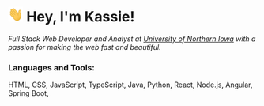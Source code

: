 <!-- @format -->
<h1>
<img src="assets/wave.gif" width="30px" height="30px"> 
Hey, I'm Kassie!
</h1>

_Full Stack Web Developer and Analyst at [University of Northern Iowa](https://www.uni.edu) with a passion for making the web fast and beautiful._

<h3>Languages and Tools:</h3>
HTML, CSS, JavaScript, TypeScript, Java, Python, React, Node.js, Angular, Spring Boot,
